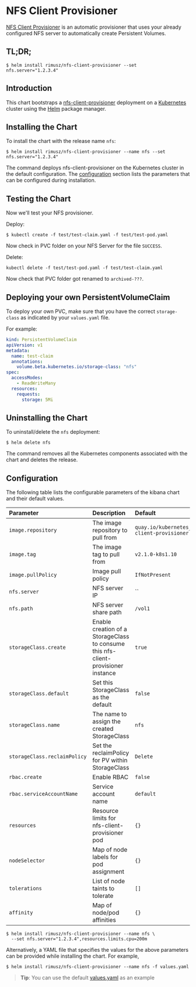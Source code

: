 # NFS Client Provisioner

[NFS Client Provisioner](https://github.com/kubernetes-incubator/external-storage/tree/master/nfs-client)
is an automatic provisioner that uses your already configured NFS server to automatically create Persistent Volumes.

## TL;DR;

```console
$ helm install rimusz/nfs-client-provisioner --set nfs.server="1.2.3.4"
```

## Introduction

This chart bootstraps a [nfs-client-provisioner](https://github.com/kubernetes-incubator/external-storage/tree/master/nfs-client)
deployment on a [Kubernetes](http://kubernetes.io) cluster using the [Helm](https://helm.sh)
package manager.

## Installing the Chart

To install the chart with the release name `nfs`:

```console
$ helm install rimusz/nfs-client-provisioner --name nfs --set nfs.server="1.2.3.4"
```

The command deploys nfs-client-provisioner on the Kubernetes cluster in the default
configuration. The [configuration](#configuration) section lists the parameters
that can be configured during installation.

## Testing the Chart

Now we'll test your NFS provisioner.

Deploy:

```console
$ kubectl create -f test/test-claim.yaml -f test/test-pod.yaml
```

Now check in PVC folder on your NFS Server for the file `SUCCESS`.

Delete:

```console
kubectl delete -f test/test-pod.yaml -f test/test-claim.yaml
```

Now check that PVC folder got renamed to `archived-???`.

## Deploying your own PersistentVolumeClaim

To deploy your own PVC, make sure that you have the correct `storage-class` as indicated by your `values.yaml` file.

For example:

```yaml
kind: PersistentVolumeClaim
apiVersion: v1
metadata:
  name: test-claim
  annotations:
    volume.beta.kubernetes.io/storage-class: "nfs"
spec:
  accessModes:
    - ReadWriteMany
  resources:
    requests:
      storage: 5Mi
```

## Uninstalling the Chart

To uninstall/delete the `nfs` deployment:

```console
$ helm delete nfs
```

The command removes all the Kubernetes components associated with the chart and
deletes the release.

## Configuration

The following table lists the configurable parameters of the kibana chart and
their default values.

| Parameter                      | Description                                                                       | Default                                               |
|:-------------------------------|:----------------------------------------------------------------------------------|:------------------------------------------------------|
| `image.repository`             | The image repository to pull from                                                 | `quay.io/kubernetes_incubator/nfs-client-provisioner` |
| `image.tag`                    | The image tag to pull from                                                        | `v2.1.0-k8s1.10`                                      |
| `image.pullPolicy`             | Image pull policy                                                                 | `IfNotPresent`                                        |
| `nfs.server`                   | NFS server IP                                                                     | ``                                                    |
| `nfs.path`                     | NFS server share path                                                             | `/vol1`                                               |
| `storageClass.create`          | Enable creation of a StorageClass to consume this nfs-client-provisioner instance | `true`                                                |
| `storageClass.default`         | Set this StorageClass as the default                                              | `false`                                                |
| `storageClass.name`            | The name to assign the created StorageClass                                       | `nfs`                                                 |
| `storageClass.reclaimPolicy`   | Set the reclaimPolicy for PV within StorageClass                                  | `Delete`                                              |
| `rbac.create`                  | Enable RBAC                                                                       | `false`                                               |
| `rbac.serviceAccountName`      | Service account name                                                              | `default`                                             |
| `resources`                    | Resource limits for nfs-client-provisioner pod                                    | `{}`                                                  |
| `nodeSelector`                 | Map of node labels for pod assignment                                             | `{}`                                                  |
| `tolerations`                  | List of node taints to tolerate                                                   | `[]`                                                  |
| `affinity`                     | Map of node/pod affinities                                                        | `{}`                                                  |

```console
$ helm install rimusz/nfs-client-provisioner --name nfs \
  --set nfs.server="1.2.3.4",resources.limits.cpu=200m
```

Alternatively, a YAML file that specifies the values for the above parameters
can be provided while installing the chart. For example,

```console
$ helm install rimusz/nfs-client-provisioner --name nfs -f values.yaml
```

> **Tip**: You can use the default [values.yaml](values.yaml) as an example
